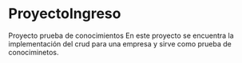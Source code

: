 # ProyectoIngreso
Proyecto prueba de conocimientos
En este proyecto se encuentra la implementación del crud para una empresa y sirve como prueba de conociminetos.
